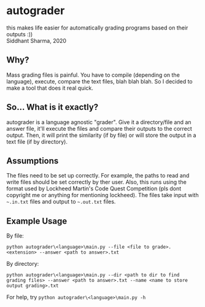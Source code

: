 # autograder
this makes life easier for automatically grading programs based on their outputs :))  
Siddhant Sharma, 2020

## Why?
Mass grading files is painful. You have to compile (depending on the language), execute, compare the text files, blah blah blah. So I decided to make a tool that does it real quick.

## So... What is it exactly?
autograder is a language agnostic "grader". Give it a directory/file and an answer file, it'll execute the files and compare their outputs to the correct output. Then, it will print the similarity (if by file) or will store the output in a text file (if by directory).

## Assumptions
The files need to be set up correctly. For example, the paths to read and write files should be set correctly by ther user. Also, this runs using the format used by Lockheed Martin's Code Quest Competition (pls dont copyright me or anything for mentioning lockheed). The files take input with `~.in.txt` files and output to `~.out.txt` files.

## Example Usage
By file:
```
python autograder\<language>\main.py --file <file to grade>.<extension> --answer <path to answer>.txt
```

By directory:
```
python autograder\<language>\main.py --dir <path to dir to find grading files> --answer <path to answer>.txt --name <name to store output grading>.txt
```
For help, try `python autograder\<language>\main.py -h`

